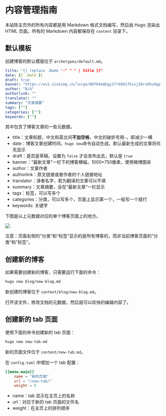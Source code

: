 # 内容管理指南

本站除主页外的所有内容都是用 Markdown 格式文档编写，然后由 Hugo 渲染出 HTML 页面。所有的 Markdown 内容都保存在 `content` 目录下。

## 默认模板

创建博客的默认模版位于 `archetypes/default.md`。

```yaml
title: "{{ replace .Name "-" " " | title }}"
date: {{ .Date }}
draft: true
banner: "https://ws1.sinaimg.cn/large/00704eQkgy1frk001fkixj30rs0ku4qp.jpg"
author: "N/A"
authorlink: ""
translator: ""
summary: "文章摘要"
tags: [""]
categories: [""]
keywords: [""]
```

其中包含了博客文章的一些元数据。

- title：文章标题，中文和英文间**不加空格**，中文的破折号用`—`，即减少一横
- date：博客文章创建时间，`hugo new`命令自动生成，默认最新生成的文章将优先显示
- draft：是否是草稿，设置为 `false` 才会发布出去，默认是 `true`
- banner：“最新文章”一栏下的博客横幅，1000*750像素，使用微博图床
- author：文章作者
- authorlink：原文链接或者作者的个人链接地址
- translator：译者名字，若为翻译的文章可以不填
- summary：文章摘要，会在“最新文章”一栏显示
- tags：标签，可以写多个
- categories：分类，可以写多个，页面上显示第一个，一般写一个就行
- keywords: 关键字

下图是以上元数据对应的单个博客页面上的地方。

![](https://ws1.sinaimg.cn/large/00704eQkgy1frqwaf6ulnj31t616s7wh.jpg)

注意：页面右侧的“分类”和“标签“显示的是所有博客的，而非当前博客页面的”分类“和”标签“。

## 创建新的博客

如果需要创建新的博客，只需要运行下面的命令：

```bash
hugo new blog/new-blog.md
```

新创建的博客位于 `content/blog/new-blog.md`。

打开该文件，修改文档的元数据，然后就可以欢快的编辑内容了。

## 创建新的 tab 页面

使用下面的命令创建新的 tab 页面：

```bash
hugo new new-tab.md
```

新的页面文件位于 `content/new-tab.md`。

在 `config.toml` 中增加一个 tab 配置：

```toml
[[menu.main]]
	name = "新的页面"
	url = "/new-tab/"
	weight = 6
```

- name：tab 显示在主页上的名称
- url：对应于新的 tab 页面的文件名
- weight：在主页上的排列顺序